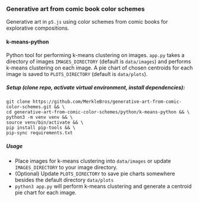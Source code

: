 ### Generative art from comic book color schemes
Generative art in `p5.js` using color schemes from comic books for explorative compositions.

#### k-means-python
Python tool for performing k-means clustering on images. `app.py` takes a directory of images `IMAGES_DIRECTORY` (default is `data/images`) and performs k-means clustering on each image. A pie chart of chosen centroids for each image is saved to `PLOTS_DIRECTORY` (default is `data/plots`).

##### Setup (clone repo, activate virtual environment, install dependencies):

```
git clone https://github.com/MerkleBros/generative-art-from-comic-color-schemes.git && \
cd generative-art-from-comic-color-schemes/python/k-means-python && \
python3 -m venv venv && \
source venv/bin/activate && \
pip install pip-tools && \
pip-sync requirements.txt
```

##### Usage
- Place images for k-means clustering into `data/images` or update `IMAGES_DIRECTORY` to your image directory.
- (Optional) Update `PLOTS_DIRECTORY` to save pie charts somewhere besides the default directory `data/plots`
- `python3 app.py` will perform k-means clustering and generate a centroid pie chart for each image.
